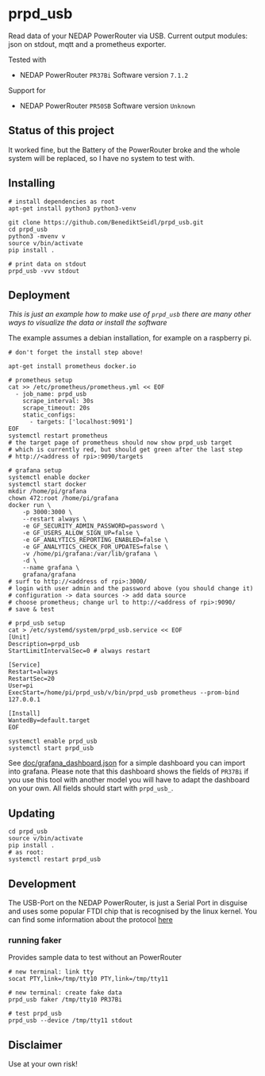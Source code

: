 # prpd_usb

Read data of your NEDAP PowerRouter via USB. Current output modules:
json on stdout, mqtt and a prometheus exporter.

Tested with
* NEDAP PowerRouter `PR37Bi` Software version `7.1.2`

Support for
* NEDAP PowerRouter `PR50SB` Software version `Unknown`

## Status of this project

It worked fine, but the Battery of the PowerRouter broke and the whole system
will be replaced, so I have no system to test with.

## Installing

```
# install dependencies as root
apt-get install python3 python3-venv

git clone https://github.com/BenediktSeidl/prpd_usb.git
cd prpd_usb
python3 -mvenv v
source v/bin/activate
pip install .

# print data on stdout
prpd_usb -vvv stdout
```

## Deployment

*This is just an example how to make use of `prpd_usb` there are many other
ways to visualize the data or install the software*

The example assumes a debian installation, for example on a raspberry pi.

```
# don't forget the install step above!

apt-get install prometheus docker.io

# prometheus setup
cat >> /etc/prometheus/prometheus.yml << EOF
  - job_name: prpd_usb
    scrape_interval: 30s
    scrape_timeout: 20s
    static_configs:
      - targets: ['localhost:9091']
EOF
systemctl restart prometheus
# the target page of prometheus should now show prpd_usb target
# which is currently red, but should get green after the last step
# http://<address of rpi>:9090/targets

# grafana setup
systemctl enable docker
systemctl start docker
mkdir /home/pi/grafana
chown 472:root /home/pi/grafana
docker run \
    -p 3000:3000 \
    --restart always \
    -e GF_SECURITY_ADMIN_PASSWORD=password \
    -e GF_USERS_ALLOW_SIGN_UP=false \
    -e GF_ANALYTICS_REPORTING_ENABLED=false \
    -e GF_ANALYTICS_CHECK_FOR_UPDATES=false \
    -v /home/pi/grafana:/var/lib/grafana \
    -d \
    --name grafana \
    grafana/grafana
# surf to http://<address of rpi>:3000/
# login with user admin and the password above (you should change it)
# configuration -> data sources -> add data source
# choose prometheus; change url to http://<address of rpi>:9090/
# save & test

# prpd_usb setup
cat > /etc/systemd/system/prpd_usb.service << EOF
[Unit]
Description=prpd_usb
StartLimitIntervalSec=0 # always restart

[Service]
Restart=always
RestartSec=20
User=pi
ExecStart=/home/pi/prpd_usb/v/bin/prpd_usb prometheus --prom-bind 127.0.0.1

[Install]
WantedBy=default.target
EOF

systemctl enable prpd_usb
systemctl start prpd_usb
```

See [doc/grafana_dashboard.json](doc/grafana_dashboard.json) for a simple
dashboard you can import into grafana. Please note that this dashboard shows
the fields of `PR37Bi` if you use this tool with another model you will have to
adapt the dashboard on your own. All fields should start with `prpd_usb_`.


## Updating

```
cd prpd_usb
source v/bin/activate
pip install .
# as root:
systemctl restart prpd_usb
```


## Development

The USB-Port on the NEDAP PowerRouter, is just a Serial Port in disguise and
uses some popular FTDI chip that is recognised by the linux kernel.
You can find some information about the protocol [here](doc/README.md)

### running faker

Provides sample data to test without an PowerRouter

```
# new terminal: link tty
socat PTY,link=/tmp/tty10 PTY,link=/tmp/tty11

# new terminal: create fake data
prpd_usb faker /tmp/tty10 PR37Bi

# test prpd_usb
prpd_usb --device /tmp/tty11 stdout
```

## Disclaimer

Use at your own risk!
